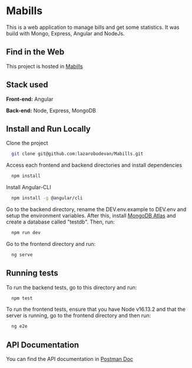 
# Mabills

This is a web application to manage bills and get some statistics.
It was build with Mongo, Express, Angular and NodeJs.


## Find in the Web

This project is hosted in [Mabills](https://lambent-moxie-2d38f8.netlify.app/)

## Stack used

**Front-end:** Angular

**Back-end:** Node, Express, MongoDB


## Install and Run Locally

Clone the project

```bash
  git clone git@github.com:lazarobodevan/Mabills.git
```

Access each frontend and backend directories and install dependencies

```bash
  npm install
```

Install Angular-CLI

```bash
  npm install -g @angular/cli
```

Go to the backend directory, rename the DEV.env.example to DEV.env and setup the environment variables. After this, install  [MongoDB Atlas](https://www.mongodb.com/try/download/community) and create a database called "testdb". Then, run:

```bash
  npm run dev
```

Go to the frontend directory and run:

```bash
  ng serve
```

## Running tests

To run the backend tests, go to this directory and run:

```bash
  npm test
```

To run the frontend tests, ensure that you have Node v16.13.2 and that the server is running, go to the frontend directory and then run:

```bash
  ng e2e
```

## API Documentation

You can find the API documentation in [Postman Doc](https://documenter.getpostman.com/view/16703933/2s93eYUCDn#b3d15384-a235-4028-ad3e-4324b0eb8326)

